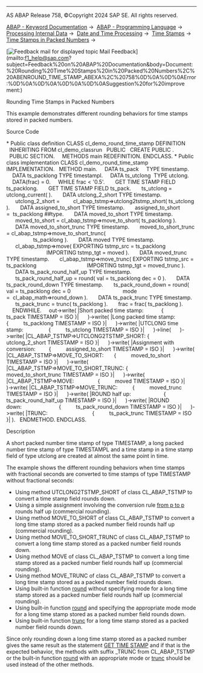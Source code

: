   

* * *

AS ABAP Release 758, ©Copyright 2024 SAP SE. All rights reserved.

[ABAP - Keyword Documentation](https://help.sap.com/doc/abapdocu_758_index_htm/7.58/en-US/abenabap.htm) →  [ABAP - Programming Language](https://help.sap.com/doc/abapdocu_758_index_htm/7.58/en-US/abenabap_reference.htm) →  [Processing Internal Data](https://help.sap.com/doc/abapdocu_758_index_htm/7.58/en-US/abenabap_data_working.htm) →  [Date and Time Processing](https://help.sap.com/doc/abapdocu_758_index_htm/7.58/en-US/abendate_time_processing.htm) →  [Time Stamps](https://help.sap.com/doc/abapdocu_758_index_htm/7.58/en-US/abentime_stamps.htm) →  [Time Stamps in Packed Numbers](https://help.sap.com/doc/abapdocu_758_index_htm/7.58/en-US/abentime_stamps_packed.htm) → 

 [![](Mail.gif?object=Mail.gif "Feedback mail for displayed topic") Mail Feedback](mailto:f1_help@sap.com?subject=Feedback%20on%20ABAP%20Documentation&body=Document:%20Rounding%20Time%20Stamps%20in%20Packed%20Numbers%2C%20ABENROUND_TIME_STAMP_ABEXA%2C%20758%0D%0A%0D%0AError:%0D%0A%0D%0A%0D%0A%0D%0ASuggestion%20for%20improve
ment:)

Rounding Time Stamps in Packed Numbers

This example demonstrates different rounding behaviors for time stamps stored in packed numbers.

Source Code   

\* Public class definition
CLASS cl\_demo\_round\_time\_stamp DEFINITION
  INHERITING FROM cl\_demo\_classrun
  PUBLIC
  CREATE PUBLIC .
  PUBLIC SECTION.
    METHODS main REDEFINITION.
ENDCLASS.
\* Public class implementation
CLASS cl\_demo\_round\_time\_stamp IMPLEMENTATION.
  METHOD main.
    DATA ts\_pack     TYPE timestamp.
    DATA ts\_packlong TYPE timestampl.
    DATA ts\_utclong  TYPE utclong.
    DATA(frac) = 0.
    WHILE frac < '0.5'.
      GET TIME STAMP FIELD ts\_packlong.
      GET TIME STAMP FIELD ts\_pack.
      ts\_utclong = utclong\_current( ).
      DATA utclong\_2\_short TYPE timestamp.
      utclong\_2\_short =
        cl\_abap\_tstmp=>utclong2tstmp\_short( ts\_utclong ).
      DATA assigned\_to\_short TYPE timestamp.
      assigned\_to\_short =  ts\_packlong ##type.
      DATA moved\_to\_short TYPE timestamp.
      moved\_to\_short = cl\_abap\_tstmp=>move\_to\_short( ts\_packlong ).
      DATA moved\_to\_short\_trunc TYPE timestamp.
      moved\_to\_short\_trunc = cl\_abap\_tstmp=>move\_to\_short\_trunc(
                                                      ts\_packlong ).
      DATA moved TYPE timestamp.
      cl\_abap\_tstmp=>move( EXPORTING tstmp\_src = ts\_packlong
                           IMPORTING tstmp\_tgt = moved ).
      DATA moved\_trunc TYPE timestamp.
      cl\_abap\_tstmp=>move\_trunc( EXPORTING tstmp\_src = ts\_packlong
                                 IMPORTING tstmp\_tgt = moved\_trunc ).
      DATA ts\_pack\_round\_half\_up TYPE timestamp.
      ts\_pack\_round\_half\_up = round( val = ts\_packlong dec = 0 ).
      DATA ts\_pack\_round\_down TYPE timestamp.
      ts\_pack\_round\_down = round( val = ts\_packlong dec = 0
                                  mode =  cl\_abap\_math=>round\_down ).
      DATA ts\_pack\_trunc TYPE timestamp.
      ts\_pack\_trunc = trunc( ts\_packlong ).
      frac = frac( ts\_packlong ).
    ENDWHILE.
    out->write( |Short packed time stamp:            {
         ts\_pack TIMESTAMP = ISO }|
     )->write( |Long packed time stamp:             {
         ts\_packlong TIMESTAMP = ISO }|
     )->write( |UTCLONG time stamp:                 {
         ts\_utclong TIMESTAMP = ISO }|
     )->line(
     )->write( |CL\_ABAP\_TSTMP=>UTCLONG2TSTMP\_SHORT: {
         utclong\_2\_short TIMESTAMP = ISO }|
     )->write( |Assignment with conversion:         {
         assigned\_to\_short TIMESTAMP = ISO }|
     )->write( |CL\_ABAP\_TSTMP=>MOVE\_TO\_SHORT:       {
         moved\_to\_short TIMESTAMP = ISO }|
     )->write( |CL\_ABAP\_TSTMP=>MOVE\_TO\_SHORT\_TRUNC: {
         moved\_to\_short\_trunc TIMESTAMP = ISO }|
     )->write( |CL\_ABAP\_TSTMP=>MOVE:                {
         moved TIMESTAMP = ISO }|
     )->write( |CL\_ABAP\_TSTMP=>MOVE\_TRUNC:          {
         moved\_trunc TIMESTAMP = ISO }|
     )->write( |ROUND half up:                      {
         ts\_pack\_round\_half\_up TIMESTAMP = ISO }|
     )->write( |ROUND down:                         {
         ts\_pack\_round\_down TIMESTAMP = ISO }|
     )->write( |TRUNC:                              {
         ts\_pack\_trunc TIMESTAMP = ISO }| ).
  ENDMETHOD.
ENDCLASS.

Description   

A short packed number time stamp of type TIMESTAMP, a long packed number time stamp of type TIMESTAMPL and a time stamp in a time stamp field of type utclong are created at almost the same point in time.

The example shows the different rounding behaviors when time stamps with fractional seconds are converted to time stamps of type TIMESTAMP without fractional seconds:

-   Using method UTCLONG2TSTMP\_SHORT of class CL\_ABAP\_TSTMP to convert a time stamp field rounds down.
-   Using a simple assignment involving the conversion rule [from p to p](abenconversion_type_p.htm#@@ITOC@@ABENCONVERSION_TYPE_P_1) rounds half up (commercial rounding).
-   Using method MOVE\_TO\_SHORT of class CL\_ABAP\_TSTMP to convert a long time stamp stored as a packed number field rounds half up (commercial rounding).
-   Using method MOVE\_TO\_SHORT\_TRUNC of class CL\_ABAP\_TSTMP to convert a long time stamp stored as a packed number field rounds down.
-   Using method MOVE of class CL\_ABAP\_TSTMP to convert a long time stamp stored as a packed number field rounds half up (commercial rounding).
-   Using method MOVE\_TRUNC of class CL\_ABAP\_TSTMP to convert a long time stamp stored as a packed number field rounds down.
-   Using built-in function [round](https://help.sap.com/doc/abapdocu_758_index_htm/7.58/en-US/abendec_floating_point_functions.htm) without specifying mode for a long time stamp stored as a packed number field rounds half up (commercial rounding).
-   Using built-in function [round](https://help.sap.com/doc/abapdocu_758_index_htm/7.58/en-US/abendec_floating_point_functions.htm) and specifying the appropriate mode mode for a long time stamp stored as a packed number field rounds down.
-   Using built-in function [trunc](https://help.sap.com/doc/abapdocu_758_index_htm/7.58/en-US/abennumerical_functions.htm) for a long time stamp stored as a packed number field rounds down.

Since only rounding down a long time stamp stored as a packed number gives the same result as the statement [GET TIME STAMP](https://help.sap.com/doc/abapdocu_758_index_htm/7.58/en-US/abapget_time-stamp.htm) and if that is the expected behavior, the methods with suffix \_TRUNC from CL\_ABAP\_TSTMP or the built-in function [round](https://help.sap.com/doc/abapdocu_758_index_htm/7.58/en-US/abendec_floating_point_functions.htm) with an appropriate mode or [trunc](https://help.sap.com/doc/abapdocu_758_index_htm/7.58/en-US/abennumerical_functions.htm) should be used instead of the other methods.